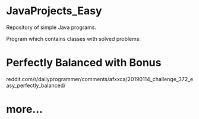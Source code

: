 # JavaProjects_Easy
Repository of simple Java programs.

Program which contains classes with solved problems:

# Perfectly Balanced with Bonus
reddit.com/r/dailyprogrammer/comments/afxxca/20190114_challenge_372_easy_perfectly_balanced/

# more...
